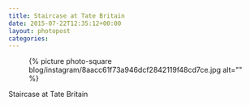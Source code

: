 ```yaml
---
title: Staircase at Tate Britain
date: 2015-07-22T12:35:12+00:00
layout: photopost
categories:
---
```


<figure class="photo photo--square">
  {% picture photo-square blog/instagram/8aacc61f73a946dcf2842119f48cd7ce.jpg alt="" %}
</figure>

Staircase at Tate Britain
